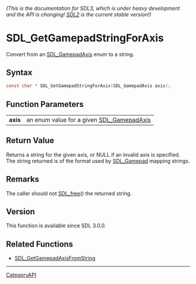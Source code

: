 ###### (This is the documentation for SDL3, which is under heavy development and the API is changing! [SDL2](https://wiki.libsdl.org/SDL2/) is the current stable version!)
# SDL_GetGamepadStringForAxis

Convert from an [SDL_GamepadAxis](SDL_GamepadAxis) enum to a string.

## Syntax

```c
const char * SDL_GetGamepadStringForAxis(SDL_GamepadAxis axis);

```

## Function Parameters

|              |                                                              |
| ------------ | ------------------------------------------------------------ |
| **axis**     | an enum value for a given [SDL_GamepadAxis](SDL_GamepadAxis) |

## Return Value

Returns a string for the given axis, or NULL if an invalid axis is
specified. The string returned is of the format used by
[SDL_Gamepad](SDL_Gamepad) mapping strings.

## Remarks

The caller should not [SDL_free](SDL_free)() the returned string.

## Version

This function is available since SDL 3.0.0.

## Related Functions

* [SDL_GetGamepadAxisFromString](SDL_GetGamepadAxisFromString)

----
[CategoryAPI](CategoryAPI)

